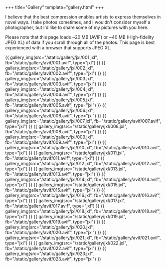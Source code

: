 +++
title="Gallery"
template="gallery.html"
+++

I believe that the best compression enables artists to express themselves in novel ways. I take photos sometimes, and I wouldn't consider myself a photographer, but I'd like to share some of my pictures with you here.

Please note that this page loads ~20 MB (AVIF) or ~40 MB (High-fidelity JPEG XL) of data if you scroll through all of the photos. This page is best experienced with a browser that supports JPEG XL.

{{ gallery_img(src="/static/gallery/jxl/001.jxl", fb="/static/gallery/avif/001.avif", type="jxl") }}
{{ gallery_img(src="/static/gallery/jxl/002.jxl", fb="/static/gallery/avif/002.avif", type="jxl") }}
{{ gallery_img(src="/static/gallery/jxl/003.jxl", fb="/static/gallery/avif/003.avif", type="jxl") }}
{{ gallery_img(src="/static/gallery/jxl/004.jxl", fb="/static/gallery/avif/004.avif", type="jxl") }}
{{ gallery_img(src="/static/gallery/jxl/005.jxl", fb="/static/gallery/avif/005.avif", type="jxl") }}
{{ gallery_img(src="/static/gallery/jxl/006.jxl", fb="/static/gallery/avif/006.avif", type="jxl") }}
{{ gallery_img(src="/static/gallery/jxl/007.jxl", fb="/static/gallery/avif/007.avif", type="jxl") }}
{{ gallery_img(src="/static/gallery/jxl/008.jxl", fb="/static/gallery/avif/008.avif", type="jxl") }}
{{ gallery_img(src="/static/gallery/jxl/009.jxl", fb="/static/gallery/avif/009.avif", type="jxl") }}
{{ gallery_img(src="/static/gallery/jxl/010.jxl", fb="/static/gallery/avif/010.avif", type="jxl") }}
{{ gallery_img(src="/static/gallery/jxl/011.jxl", fb="/static/gallery/avif/011.avif", type="jxl") }}
{{ gallery_img(src="/static/gallery/jxl/012.jxl", fb="/static/gallery/avif/012.avif", type="jxl") }}
{{ gallery_img(src="/static/gallery/jxl/013.jxl", fb="/static/gallery/avif/013.avif", type="jxl") }}
{{ gallery_img(src="/static/gallery/jxl/014.jxl", fb="/static/gallery/avif/014.avif", type="jxl") }}
{{ gallery_img(src="/static/gallery/jxl/015.jxl", fb="/static/gallery/avif/015.avif", type="jxl") }}
{{ gallery_img(src="/static/gallery/jxl/016.jxl", fb="/static/gallery/avif/016.avif", type="jxl") }}
{{ gallery_img(src="/static/gallery/jxl/017.jxl", fb="/static/gallery/avif/017.avif", type="jxl") }}
{{ gallery_img(src="/static/gallery/jxl/018.jxl", fb="/static/gallery/avif/018.avif", type="jxl") }}
{{ gallery_img(src="/static/gallery/jxl/019.jxl", fb="/static/gallery/avif/019.avif", type="jxl") }}
{{ gallery_img(src="/static/gallery/jxl/020.jxl", fb="/static/gallery/avif/020.avif", type="jxl") }}
{{ gallery_img(src="/static/gallery/jxl/021.jxl", fb="/static/gallery/avif/021.avif", type="jxl") }}
{{ gallery_img(src="/static/gallery/jxl/022.jxl", fb="/static/gallery/avif/022.avif", type="jxl") }}
{{ gallery_img(src="/static/gallery/jxl/023.jxl", fb="/static/gallery/avif/023.avif", type="jxl") }}
